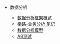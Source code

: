 
* 数据分析
  
  * [数据分析框架概览](analysis/docs/dataFrame.md)
  * [秦路-业务分析 笔记](analysis/docs/qinlu.md)
  * [数据分析模型](analysis/docs/data_analystic.md)
  * [AB测试](analysis/docs/ab_test.md)


